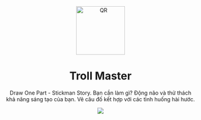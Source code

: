 <div align="center">
  <img src="https://user-images.githubusercontent.com/87349335/146357703-2e08d55a-6f64-4553-911c-e4d07ffa29e0.png" width="128" alt="QR" />
   <h1>Troll Master</h1>
   <p>Draw One Part - Stickman Story. Bạn cần làm gì? Động não và thử thách khả năng sáng tạo của bạn. Vẽ câu đố kết hợp với các tình huống hài hước.</p>
   <img src="https://user-images.githubusercontent.com/87349335/146778937-43ce278f-f9f9-44de-883f-8c33a3f8d456.png"/>
</div>